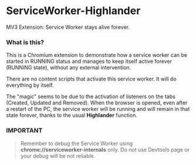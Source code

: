 # ServiceWorker-Highlander
MV3 Extension: Service Worker stays alive forever.
  
### What is this?  
This is a Chromium extension to demonstrate how a service worker can be started in RUNNING status and manages to keep itself active forever (RUNNING state), without any external intervention.  
  
There are no content scripts that activate this service worker. It will do everything by itself.  

The "magic" seems to be due to the activation of listeners on the tabs (Created, Updated and Removed). When the browser is opened, even after a restart of the PC, the service worker will be running and will remain in that state forever, thanks to the usual **Highlander** function.  
  

### IMPORTANT  
> Remember to debug the Service Worker using **chrome://serviceworker-internals** only. Do not use Devtools page or your debug will be not reliable.